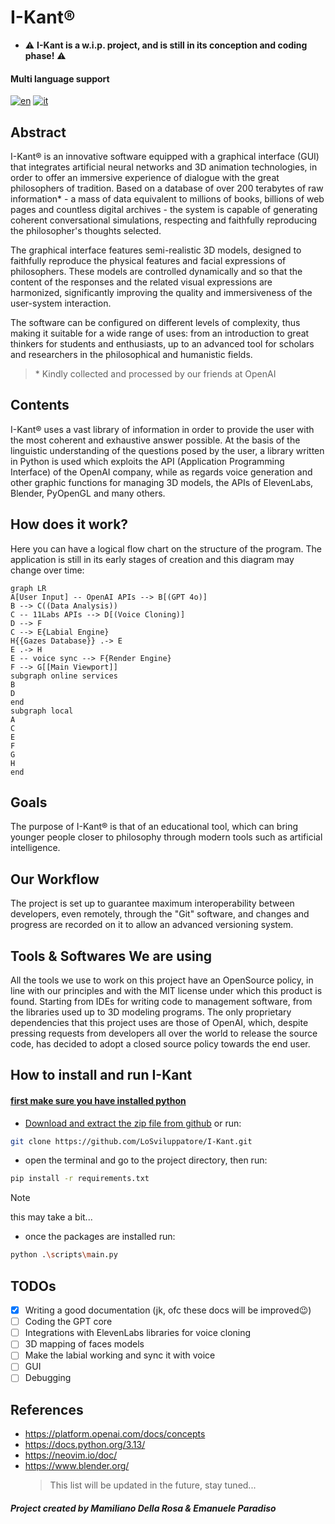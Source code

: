 # **I-Kant**®

- ⚠️ **I-Kant is a w.i.p. project, and is still in its conception and coding phase!** ⚠️

#### Multi language support

[![en](https://img.shields.io/badge/lang-en-blue.svg)](https://github.com/LoSviluppatore/I-Kant/blob/main/README.md)
[![it](https://img.shields.io/badge/lang-it-red.svg)](https://github.com/LoSviluppatore/I-Kant/blob/main/README.it.md)

## Abstract

I-Kant® is an innovative software equipped with a graphical interface (GUI) that integrates artificial neural networks and 3D animation technologies, in order to offer an immersive experience of dialogue with the great philosophers of tradition. Based on a database of over 200 terabytes of raw information\* - a mass of data equivalent to millions of books, billions of web pages and countless digital archives - the system is capable of generating coherent conversational simulations, respecting and faithfully reproducing the philosopher's thoughts selected.

The graphical interface features semi-realistic 3D models, designed to faithfully reproduce the physical features and facial expressions of philosophers. These models are controlled dynamically and so that the content of the responses and the related visual expressions are harmonized, significantly improving the quality and immersiveness of the user-system interaction.

The software can be configured on different levels of complexity, thus making it suitable for a wide range of uses: from an introduction to great thinkers for students and enthusiasts, up to an advanced tool for scholars and researchers in the philosophical and humanistic fields.

> \* Kindly collected and processed by our friends at OpenAI

## Contents

I-Kant® uses a vast library of information in order to provide the user with the most coherent and exhaustive answer possible. At the basis of the linguistic understanding of the questions posed by the user, a library written in Python is used which exploits the API (Application Programming Interface) of the OpenAI company, while as regards voice generation and other graphic functions for managing 3D models, the APIs of ElevenLabs, Blender, PyOpenGL and many others.

## How does it work?

Here you can have a logical flow chart on the structure of the program. The application is still in its early stages of creation and this diagram may change over time:

```mermaid
graph LR
A[User Input] -- OpenAI APIs --> B[(GPT 4o)]
B --> C((Data Analysis))
C -- 11Labs APIs --> D[(Voice Cloning)]
D --> F
C --> E{Labial Engine}
H{{Gazes Database}} .-> E
E .-> H
E -- voice sync --> F{Render Engine}
F --> G[[Main Viewport]]
subgraph online services
B
D
end
subgraph local
A
C
E
F
G
H
end
```

## Goals

The purpose of I-Kant® is that of an educational tool, which can bring younger people closer to philosophy through modern tools such as artificial intelligence.

## Our Workflow

The project is set up to guarantee maximum interoperability between developers, even remotely, through the "Git" software, and changes and progress are recorded on it to allow an advanced versioning system.

## Tools & Softwares We are using

All the tools we use to work on this project have an OpenSource policy, in line with our principles and with the MIT license under which this product is found. Starting from IDEs for writing code to management software, from the libraries used up to 3D modeling programs. The only proprietary dependencies that this project uses are those of OpenAI, which, despite pressing requests from developers all over the world to release the source code, has decided to adopt a closed source policy towards the end user.

## How to install and run I-Kant

#### [first make sure you have installed python](https://www.python.org/)

- [Download and extract the zip file from github](https://github.com/LoSviluppatore/I-Kant/archive/refs/heads/main.zip) or run:

```bash
git clone https://github.com/LoSviluppatore/I-Kant.git
```

- open the terminal and go to the project directory, then run:

```bash
pip install -r requirements.txt
```

> [!NOTE]
> this may take a bit...

- once the packages are installed run:

```bash
python .\scripts\main.py
```

## TODOs

- [x] Writing a good documentation (jk, ofc these docs will be improved😉)
- [ ] Coding the GPT core
- [ ] Integrations with ElevenLabs libraries for voice cloning
- [ ] 3D mapping of faces models
- [ ] Make the labial working and sync it with voice
- [ ] GUI
- [ ] Debugging

## References

- https://platform.openai.com/docs/concepts
- https://docs.python.org/3.13/
- https://neovim.io/doc/
- https://www.blender.org/
  > This list will be updated in the future, stay tuned...

##### Project created by Mamiliano Della Rosa & Emanuele Paradiso
